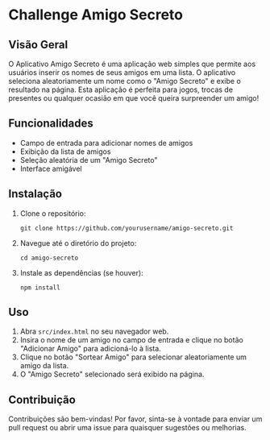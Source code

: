 # Challenge Amigo Secreto

## Visão Geral
O Aplicativo Amigo Secreto é uma aplicação web simples que permite aos usuários inserir os nomes de seus amigos em uma lista. O aplicativo seleciona aleatoriamente um nome como o "Amigo Secreto" e exibe o resultado na página. Esta aplicação é perfeita para jogos, trocas de presentes ou qualquer ocasião em que você queira surpreender um amigo!

## Funcionalidades
- Campo de entrada para adicionar nomes de amigos
- Exibição da lista de amigos
- Seleção aleatória de um "Amigo Secreto"
- Interface amigável

## Instalação
1. Clone o repositório:
   ```
   git clone https://github.com/yourusername/amigo-secreto.git
   ```
2. Navegue até o diretório do projeto:
   ```
   cd amigo-secreto
   ```
3. Instale as dependências (se houver):
   ```
   npm install
   ```

## Uso
1. Abra `src/index.html` no seu navegador web.
2. Insira o nome de um amigo no campo de entrada e clique no botão "Adicionar Amigo" para adicioná-lo à lista.
3. Clique no botão "Sortear Amigo" para selecionar aleatoriamente um amigo da lista.
4. O "Amigo Secreto" selecionado será exibido na página.

## Contribuição
Contribuições são bem-vindas! Por favor, sinta-se à vontade para enviar um pull request ou abrir uma issue para quaisquer sugestões ou melhorias.